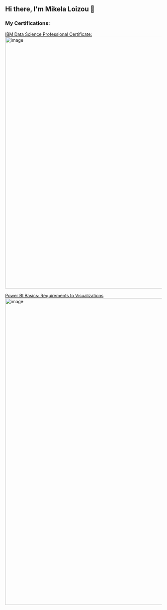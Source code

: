 ## Hi there, I'm Mikela Loizou 👋



### My Certifications:

[IBM Data Science Professional Certificate: ](https://coursera.org/share/d4001bf3e42adb54a73dcb3c1724c451)
<img width="1054" height="810" alt="image" src="https://github.com/user-attachments/assets/dbd35d74-5da2-42b3-b7f1-c2ddfbe80aed" />


[Power BI Basics: Requirements to Visualizations
](https://coursera.org/share/1d896da4463e31d24c75882b9e514def)
<img width="1449" height="987" alt="image" src="https://github.com/user-attachments/assets/a470140d-5d57-49b4-bbdf-8ef35e234fab" />


